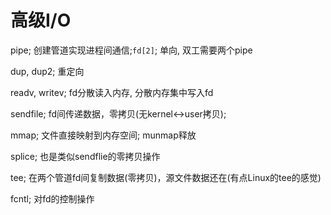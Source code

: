 # 高级I/O

pipe; 创建管道实现进程间通信;`fd[2]`; 单向, 双工需要两个pipe

dup, dup2; 重定向

readv, writev; fd分散读入内存, 分散内存集中写入fd

sendfile; fd间传递数据，零拷贝(无kernel<->user拷贝);

mmap; 文件直接映射到内存空间; munmap释放

splice; 也是类似sendflie的零拷贝操作

tee; 在两个管道fd间复制数据(零拷贝)，源文件数据还在(有点Linux的tee的感觉)

fcntl; 对fd的控制操作